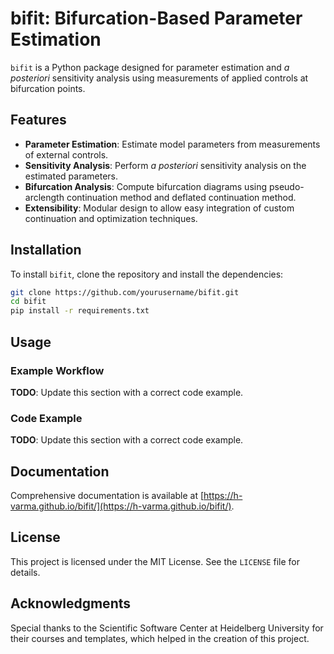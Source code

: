 # bifit: Bifurcation-Based Parameter Estimation

`bifit` is a Python package designed for parameter estimation and *a posteriori* sensitivity analysis using measurements of applied controls at bifurcation points.

## Features

- **Parameter Estimation**: Estimate model parameters from measurements of external controls.
- **Sensitivity Analysis**: Perform *a posteriori* sensitivity analysis on the estimated parameters.
- **Bifurcation Analysis**: Compute bifurcation diagrams using pseudo-arclength continuation method and deflated continuation method.
- **Extensibility**: Modular design to allow easy integration of custom continuation and optimization techniques.

## Installation

To install `bifit`, clone the repository and install the dependencies:

```bash
git clone https://github.com/yourusername/bifit.git
cd bifit
pip install -r requirements.txt
```

## Usage

### Example Workflow

**TODO**: Update this section with a correct code example.

### Code Example

**TODO**: Update this section with a correct code example.

## Documentation

Comprehensive documentation is available at [https://h-varma.github.io/bifit/](https://h-varma.github.io/bifit/).

## License

This project is licensed under the MIT License. See the `LICENSE` file for details.

## Acknowledgments

Special thanks to the Scientific Software Center at Heidelberg University for their courses and templates, which helped in the creation of this project.